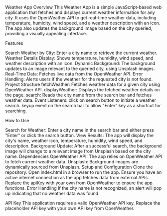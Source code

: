 Weather App
Overview
This Weather App is a simple JavaScript-based web application that fetches and displays current weather information for any city. It uses the OpenWeather API to get real-time weather data, including temperature, humidity, wind speed, and a weather description with an icon. The app also updates the background image based on the city queried, providing a visually appealing interface.

Features

Search Weather by City: Enter a city name to retrieve the current weather.
Weather Details Display: Shows temperature, humidity, wind speed, and weather description with an icon.
Dynamic Background: The background updates to an image relevant to the queried city, using Unsplash images.
Real-Time Data: Fetches live data from the OpenWeather API.
Error Handling: Alerts users if the weather for the requested city is not found.
Project Structure
fetchWeather: Fetches weather data for a given city using OpenWeather API.
displayWeather: Displays the fetched weather details on the page.
search: Reads the city name from the search bar and fetches weather data.
Event Listeners:
click on search button to initiate a weather search.
keyup event on the search bar to allow "Enter" key as a shortcut for searching.



How to Use


Search for Weather: Enter a city name in the search bar and either press "Enter" or click the search button.
View Results: The app will display the city's name, weather icon, temperature, humidity, wind speed, and description.
Background Update: After a successful search, the background image will change to a relevant image from Unsplash based on the city name.
Dependencies
OpenWeather API: The app relies on OpenWeather API to fetch current weather data.
Unsplash: Background images are dynamically sourced from Unsplash.
Setup and Configuration
Clone the repository.
Open index.html in a browser to run the app.
Ensure you have an active internet connection as the app fetches data from external APIs.
Replace the apiKey with your own from OpenWeather to ensure the app functions.
Error Handling
If the city name is not recognized, an alert will pop up indicating that no weather data was found.



API Key
This application requires a valid OpenWeather API key. Replace the placeholder API key  with your own API key from OpenWeather.



